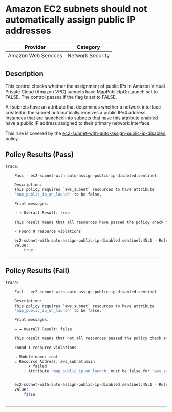 # Amazon EC2 subnets should not automatically assign public IP addresses

| Provider            |     Category     |
|---------------------| ---------------- |
| Amazon Web Services | Network Security |

## Description

This control checks whether the assignment of public IPs in Amazon Virtual Private Cloud (Amazon VPC) subnets have MapPublicIpOnLaunch set to FALSE. The control passes if the flag is set to FALSE.

All subnets have an attribute that determines whether a network interface created in the subnet automatically receives a public IPv4 address. Instances that are launched into subnets that have this attribute enabled have a public IP address assigned to their primary network interface.

This rule is covered by the [ec2-subnet-with-auto-assign-public-ip-disabled](https://github.com/hashicorp/policy-library-NIST-Policy-Set-for-AWS-Terraform/blob/main/policies/ec2/ec2-subnet-with-auto-assign-public-ip-disabled.sentinel) policy.

## Policy Results (Pass)
```bash
trace:

    Pass - ec2-subnet-with-auto-assign-public-ip-disabled.sentinel

    Description:
    This policy requires `aws_subnet` resources to have attribute
    'map_public_ip_on_launch' to be false.

    Print messages:

    → → Overall Result: true

    This result means that all resources have passed the policy check for the policy ec2-ebs-snapshot-public-restorable-check-account-level.

    ✓ Found 0 resource violations

    ec2-subnet-with-auto-assign-public-ip-disabled.sentinel:45:1 - Rule "main"
    Value:
        true

```

---

## Policy Results (Fail)
```bash
trace:

    Fail - ec2-subnet-with-auto-assign-public-ip-disabled.sentinel

    Description:
    This policy requires `aws_subnet` resources to have attribute
    'map_public_ip_on_launch' to be false.

    Print messages:

    → → Overall Result: false

    This result means that not all resources passed the policy check and the protected behavior is not allowed for the policy ec2-ebs-snapshot-public-restorable-check-account-level.

    Found 1 resource violations

    → Module name: root
    ↳ Resource Address: aws_subnet.main
        | ✗ failed
        | Attribute 'map_public_ip_on_launch' must be false for 'aws_subnet' resources. Refer to https://docs.aws.amazon.com/securityhub/latest/userguide/ec2-controls.html#ec2-15 for more details.


    ec2-subnet-with-auto-assign-public-ip-disabled.sentinel:45:1 - Rule "main"
    Value:
        false
        
```
---
